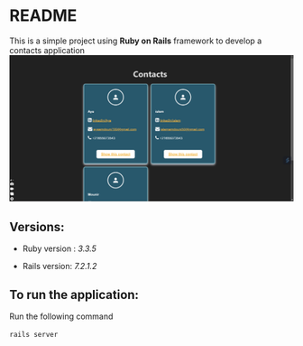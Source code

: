 # README
This is a simple project using **Ruby on Rails** framework to develop a contacts application
![alt text](image.png)

## Versions:

* Ruby version : *3.3.5*

* Rails version: *7.2.1.2*

## To run the application: 
Run the following command

``
rails server
``
